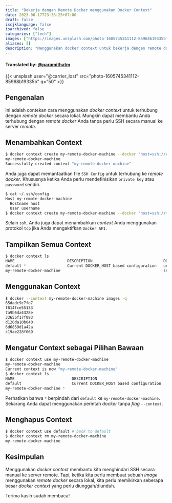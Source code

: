 ```yaml
---
title: "Bekerja dengan Remote Docker menggunakan Docker Context"
date: 2023-06-17T23:36:25+07:00
draft: false
iscjklanguage: false
isarchived: false
categories: ["tech"]
images: ["https://images.unsplash.com/photo-1605745341112-85968b19335b?w=1920&q=50"]
aliases: []
description: "Menggunakan docker context untuk bekerja dengan remote docker secara lokal"
---
```

#### Translated by: [@paramithatm](https://github.com/paramithatm)

{{< unsplash user="@carrier_lost" src="photo-1605745341112-85968b19335b" q="50" >}}

## Pengenalan
Ini adalah contekan cara menggunakan _docker context_ untuk terhubung dengan _remote docker_ secara lokal. Mungkin dapat membantu Anda terhubung dengan _remote docker_ Anda tanpa perlu SSH secara manual ke server _remote_.

## Menambahkan Context

```bash
$ docker context create my-remote-docker-machine --docker "host=ssh://username@host"
my-remote-docker-machine
Successfully created context "my-remote-docker-machine"
```

Anda juga dapat memanfaatkan file `SSH Config` untuk terhubung ke _remote docker_. Khususnya ketika Anda perlu mendefinisikan `private key` atau `password` sendiri.

```bash
$ cat ~/.ssh/config 
Host my-remote-docker-machine
  Hostname host
  User username
$ docker context create my-remote-docker-machine --docker "host=ssh://my-remote-docker-machine"
```

Selain `ssh`, Anda juga dapat menambahkan _context_ Anda menggunakan protokol `tcp` jika Anda mengaktifkan `Docker API`.

## Tampilkan Semua Context

```bash
$ docker context ls
NAME                       DESCRIPTION                               DOCKER ENDPOINT               KUBERNETES ENDPOINT   ORCHESTRATOR
default *                  Current DOCKER_HOST based configuration   unix:///var/run/docker.sock                         swarm
my-remote-docker-machine                                             ssh://username@host
```

## Menggunakan Context

```bash
$ docker --context my-remote-docker-machine images -q
65dadc9c7fe7
f814fce55133
7a9b6da4328e
33655f17f093
d120da10b040
6d6859d1a42a
c19ae228f069
```

## Mengatur Context sebagai Pilihan Bawaan

```bash
$ docker context use my-remote-docker-machine 
my-remote-docker-machine
Current context is now "my-remote-docker-machine"
$ docker context ls
NAME                         DESCRIPTION                               DOCKER ENDPOINT               KUBERNETES ENDPOINT   ORCHESTRATOR
default                      Current DOCKER_HOST based configuration   unix:///var/run/docker.sock                         swarm
my-remote-docker-machine *                                             ssh://username@host

```

Perhatikan bahwa `*` berpindah dari `default` ke `my-remote-docker-machine`. Sekarang Anda dapat menggunakan perintah _docker_ tanpa _flag_ `--context`.

## Menghapus Context

```bash
$ docker context use default # back to default
$ docker context rm my-remote-docker-machine 
my-remote-docker-machine
```

## Kesimpulan

Menggunakan _docker context_ membantu kita menghindari SSH secara manual ke server remote. Tapi, ketika kita perlu membuat sebuah _image_ menggunakan _remote docker_ secara lokal, kita perlu memikirkan seberapa besar _docker context_ yang perlu diunggah/diunduh.

Terima kasih sudah membaca!